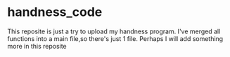 # handness_code
This reposite is just a try to upload my handness program.
I've merged all functions into a main file,so there's just 1 file.
Perhaps I will add something more in this reposite
